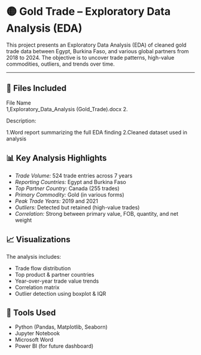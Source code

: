 # 🟡 Gold Trade – Exploratory Data Analysis (EDA)

This project presents an Exploratory Data Analysis (EDA) of cleaned gold trade data between Egypt, Burkina Faso, and various global partners from 2018 to 2024. The objective is to uncover trade patterns, high-value commodities, outliers, and trends over time.

---

## 📁 Files Included

 File Name                    
1,Exploratory_Data_Analysis (Gold_Trade).docx
2.

 Description:

1.Word report summarizing the full EDA finding
2.Cleaned dataset used in analysis 
       
   


## 📊 Key Analysis Highlights

- *Trade Volume:* 524 trade entries across 7 years
- *Reporting Countries:* Egypt and Burkina Faso
- *Top Partner Country:* Canada (255 trades)
- *Primary Commodity:* Gold (in various forms)
- *Peak Trade Years:* 2019 and 2021
- *Outliers:* Detected but retained (high-value trades)
- *Correlation:* Strong between primary value, FOB, quantity, and net weight



## 📈 Visualizations

The analysis includes:
- Trade flow distribution
- Top product & partner countries
- Year-over-year trade value trends
- Correlation matrix
- Outlier detection using boxplot & IQR



## 🧪 Tools Used

- Python (Pandas, Matplotlib, Seaborn)
- Jupyter Notebook
- Microsoft Word
- Power BI (for future dashboard)

